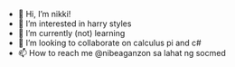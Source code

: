 - 👋 Hi, I’m nikki!
- 👀 I’m interested in harry styles
- 🌱 I’m currently (not) learning 
- 💞️ I’m looking to collaborate on calculus pi and c#
- 📫 How to reach me @nibeaganzon sa lahat ng socmed

<!---
nibeaganzon/nibeaganzon is a ✨ special ✨ repository because its `README.md` (this file) appears on your GitHub profile.
You can click the Preview link to take a look at your changes.
--->
